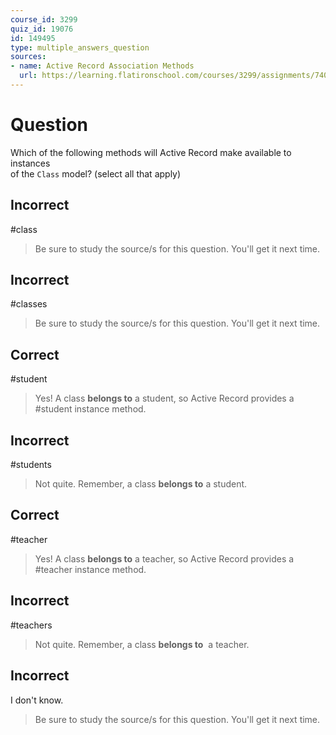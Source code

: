 ```yaml
---
course_id: 3299
quiz_id: 19076
id: 149495
type: multiple_answers_question
sources:
- name: Active Record Association Methods
  url: https://learning.flatironschool.com/courses/3299/assignments/74088?module_item_id=143912
---
```


# Question

Which of the following methods will Active Record make available to instances  
of the `Class` model? (select all that apply)

## Incorrect

#class

> Be sure to study the source/s for this question. You'll get it next time.

## Incorrect

#classes

> Be sure to study the source/s for this question. You'll get it next time.

## Correct

#student

> Yes! A class **belongs to** a student, so Active Record provides a #student instance method.

## Incorrect

#students

> Not quite. Remember, a class **belongs to** a student.

## Correct

#teacher

> Yes! A class **belongs to** a teacher, so Active Record provides a #teacher instance method.

## Incorrect

#teachers

> Not quite. Remember, a class **belongs to** &nbsp;a teacher.

## Incorrect

I don't know.

> Be sure to study the source/s for this question. You'll get it next time.
